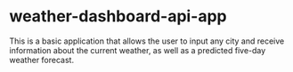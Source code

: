 # weather-dashboard-api-app
This is a basic application that allows the user to input any city and receive information about the current weather, as well as a predicted five-day weather forecast.
